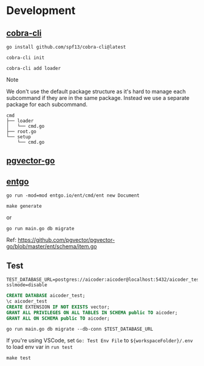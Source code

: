 # Development

## [cobra-cli](https://github.com/spf13/cobra-cli)

```
go install github.com/spf13/cobra-cli@latest
```

```
cobra-cli init
```

```
cobra-cli add loader
```

> [!NOTE]
> We don't use the default package structure as it's hard to manage each subcommand if they are in the same package.
> Instead we use a separate package for each subcommand.
> ```
> cmd
> ├── loader
> │   └── cmd.go
> ├── root.go
> └── setup
>     └── cmd.go
> ```

## [pgvector-go](https://github.com/pgvector/pgvector-go)



## [entgo](https://github.com/ent/ent)

```
go run -mod=mod entgo.io/ent/cmd/ent new Document
```

```
make generate
```

or

```
go run main.go db migrate
```

Ref: https://github.com/pgvector/pgvector-go/blob/master/ent/schema/item.go

## Test

```
TEST_DATABASE_URL=postgres://aicoder:aicoder@localhost:5432/aicoder_test?sslmode=disable
```

```sql
CREATE DATABASE aicoder_test;
\c aicoder_test
CREATE EXTENSION IF NOT EXISTS vector;
GRANT ALL PRIVILEGES ON ALL TABLES IN SCHEMA public TO aicoder;
GRANT ALL ON SCHEMA public TO aicoder;
```

```
go run main.go db migrate --db-conn $TEST_DATABASE_URL
```

If you're using VSCode, set `Go: Test Env File` to `${workspaceFolder}/.env` to load env var in `run test`

```
make test
```
